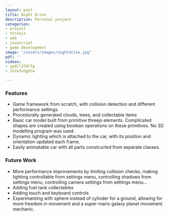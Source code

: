 ```yaml
---
layout: post
title: Night Drive
description: Personal project
categories:
- project
- threejs
- web
- javascript
- game development
image: "/assets/images/nightdrive.jpg"
pdf: ''
videos:
- yp6Cl37HlTg
- 3oYw3vUgXtw

---
```

### Features

* Game framework from scratch, with collision detection and different performance settings
* Procedurally generated clouds, trees, and collectable items
* Basic car model built from primitive threejs elements. Complicated shapes are created using boolean operations on these primitives. No 3D modelling program was used.
* Dynamic lighting which is attached to the car, with its position and orientation updated each frame.
* Easily animatable car with all parts constructed from separate classes.

### Future Work

* More performance improvements by limiting collision checks, making lighting controllable from settings menu, controlling shadows from settings menu, controlling camera settings from settings menu...
* Adding fuel tank collectables
* Adding touch and keyboard controls
* Experimenting with sphere instead of cylinder for a ground, allowing for more freedom in movement and a super-mario galaxy planet movement mechanic.
